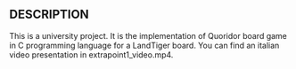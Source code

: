 ## DESCRIPTION 
This is a university project.
It is the implementation of Quoridor board game in C programming language for a LandTiger board. 
You can find an italian video presentation in extrapoint1_video.mp4.
